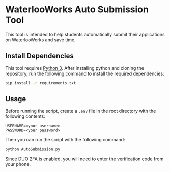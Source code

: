 # WaterlooWorks Auto Submission Tool

This tool is intended to help students automatically submit their applications on WaterlooWorks and save time.

## Install Dependencies
This tool requires [Python 3](https://www.python.org/downloads/). After installing python and cloning the repository, run the following command to install the required dependencies:

```bash
pip install -r requirements.txt
```

## Usage

Before running the script, create a `.env` file in the root directory with the following contents:

```.env
USERNAME=<your username>
PASSWORD=<your password>
```

Then you can run the script with the following command:

```bash
python AutoSubmission.py
```

Since DUO 2FA is enabled, you will need to enter the verification code from your phone.